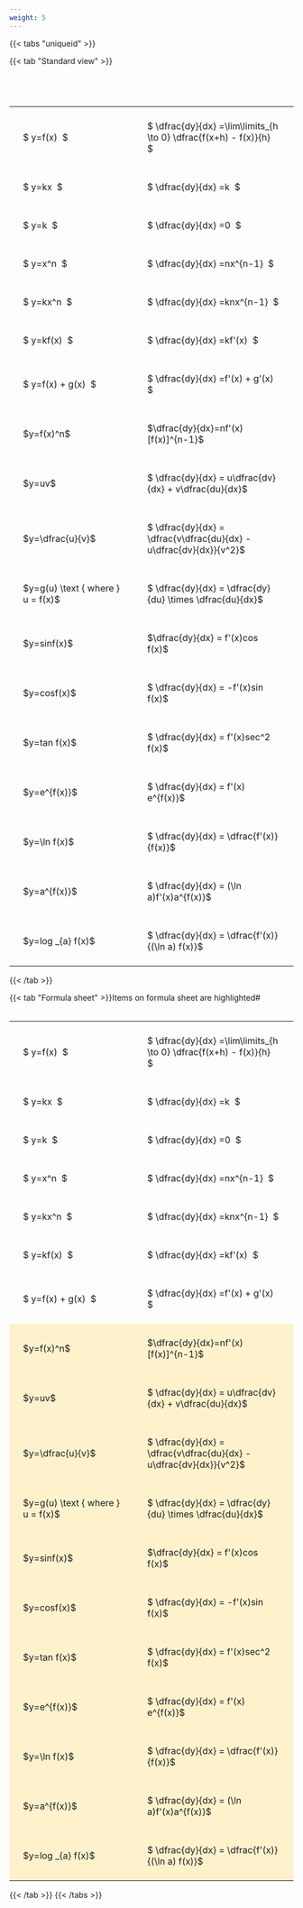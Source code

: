 ```yaml
---
weight: 5
---
```


{{< tabs "uniqueid" >}}

{{< tab "Standard view" >}}

#  
<br>
<style type="text/css">
#T_793d1 th.col_heading {
  text-align: left;
  font-size: 1em;
}
#T_793d1 td {
  text-align: left;
  font-size: 1em;
  padding: 1.5em;
}
#T_793d1_row0_col0, #T_793d1_row1_col0, #T_793d1_row2_col0, #T_793d1_row3_col0, #T_793d1_row4_col0, #T_793d1_row5_col0, #T_793d1_row6_col0, #T_793d1_row7_col0, #T_793d1_row8_col0, #T_793d1_row9_col0, #T_793d1_row10_col0, #T_793d1_row11_col0, #T_793d1_row12_col0, #T_793d1_row13_col0, #T_793d1_row14_col0, #T_793d1_row15_col0, #T_793d1_row16_col0, #T_793d1_row17_col0 {
  width: 300px;
  white-space: pre-wrap;
}
#T_793d1_row0_col1, #T_793d1_row1_col1, #T_793d1_row2_col1, #T_793d1_row3_col1, #T_793d1_row4_col1, #T_793d1_row5_col1, #T_793d1_row6_col1, #T_793d1_row7_col1, #T_793d1_row8_col1, #T_793d1_row9_col1, #T_793d1_row10_col1, #T_793d1_row11_col1, #T_793d1_row12_col1, #T_793d1_row13_col1, #T_793d1_row14_col1, #T_793d1_row15_col1, #T_793d1_row16_col1, #T_793d1_row17_col1 {
  width: 400px;
  white-space: pre-wrap;
}
</style>
<table id="T_793d1">
  <thead>
  </thead>
  <tbody>
    <tr>
      <td id="T_793d1_row0_col0" class="data row0 col0" >$ y=f(x)  $</td>
      <td id="T_793d1_row0_col1" class="data row0 col1" >$ \dfrac{dy}{dx} =\lim\limits_{h \to 0} \dfrac{f(x+h) - f(x)}{h}  $</td>
    </tr>
    <tr>
      <td id="T_793d1_row1_col0" class="data row1 col0" >$ y=kx  $</td>
      <td id="T_793d1_row1_col1" class="data row1 col1" >$ \dfrac{dy}{dx} =k  $</td>
    </tr>
    <tr>
      <td id="T_793d1_row2_col0" class="data row2 col0" >$ y=k  $</td>
      <td id="T_793d1_row2_col1" class="data row2 col1" >$ \dfrac{dy}{dx} =0  $</td>
    </tr>
    <tr>
      <td id="T_793d1_row3_col0" class="data row3 col0" >$ y=x^n  $</td>
      <td id="T_793d1_row3_col1" class="data row3 col1" >$ \dfrac{dy}{dx} =nx^{n-1}  $</td>
    </tr>
    <tr>
      <td id="T_793d1_row4_col0" class="data row4 col0" >$ y=kx^n  $</td>
      <td id="T_793d1_row4_col1" class="data row4 col1" >$ \dfrac{dy}{dx} =knx^{n-1}  $</td>
    </tr>
    <tr>
      <td id="T_793d1_row5_col0" class="data row5 col0" >$ y=kf(x)  $</td>
      <td id="T_793d1_row5_col1" class="data row5 col1" >$ \dfrac{dy}{dx} =kf'(x)  $</td>
    </tr>
    <tr>
      <td id="T_793d1_row6_col0" class="data row6 col0" >$ y=f(x) + g(x)  $</td>
      <td id="T_793d1_row6_col1" class="data row6 col1" >$ \dfrac{dy}{dx} =f'(x) + g'(x)  $</td>
    </tr>
    <tr>
      <td id="T_793d1_row7_col0" class="data row7 col0" >$y=f(x)^n$</td>
      <td id="T_793d1_row7_col1" class="data row7 col1" >$\dfrac{dy}{dx}=nf'(x)[f(x)]^{n-1}$</td>
    </tr>
    <tr>
      <td id="T_793d1_row8_col0" class="data row8 col0" >$y=uv$</td>
      <td id="T_793d1_row8_col1" class="data row8 col1" >$ \dfrac{dy}{dx} = u\dfrac{dv}{dx} + v\dfrac{du}{dx}$</td>
    </tr>
    <tr>
      <td id="T_793d1_row9_col0" class="data row9 col0" >$y=\dfrac{u}{v}$</td>
      <td id="T_793d1_row9_col1" class="data row9 col1" >$ \dfrac{dy}{dx} = \dfrac{v\dfrac{du}{dx} - u\dfrac{dv}{dx}}{v^2}$</td>
    </tr>
    <tr>
      <td id="T_793d1_row10_col0" class="data row10 col0" >$y=g(u) \text { where } u = f(x)$</td>
      <td id="T_793d1_row10_col1" class="data row10 col1" >$ \dfrac{dy}{dx} = \dfrac{dy}{du} \times \dfrac{du}{dx}$</td>
    </tr>
    <tr>
      <td id="T_793d1_row11_col0" class="data row11 col0" >$y=sinf(x)$</td>
      <td id="T_793d1_row11_col1" class="data row11 col1" >$\dfrac{dy}{dx} = f'(x)cos f(x)$</td>
    </tr>
    <tr>
      <td id="T_793d1_row12_col0" class="data row12 col0" >$y=cosf(x)$</td>
      <td id="T_793d1_row12_col1" class="data row12 col1" >$ \dfrac{dy}{dx} = -f'(x)sin f(x)$</td>
    </tr>
    <tr>
      <td id="T_793d1_row13_col0" class="data row13 col0" >$y=tan f(x)$</td>
      <td id="T_793d1_row13_col1" class="data row13 col1" >$ \dfrac{dy}{dx} = f'(x)sec^2 f(x)$</td>
    </tr>
    <tr>
      <td id="T_793d1_row14_col0" class="data row14 col0" >$y=e^{f(x)}$</td>
      <td id="T_793d1_row14_col1" class="data row14 col1" >$ \dfrac{dy}{dx} = f'(x) e^{f(x)}$</td>
    </tr>
    <tr>
      <td id="T_793d1_row15_col0" class="data row15 col0" >$y=\ln f(x)$</td>
      <td id="T_793d1_row15_col1" class="data row15 col1" >$ \dfrac{dy}{dx} = \dfrac{f'(x)}{f(x)}$</td>
    </tr>
    <tr>
      <td id="T_793d1_row16_col0" class="data row16 col0" >$y=a^{f(x)}$</td>
      <td id="T_793d1_row16_col1" class="data row16 col1" >$ \dfrac{dy}{dx} = (\ln a)f'(x)a^{f(x)}$</td>
    </tr>
    <tr>
      <td id="T_793d1_row17_col0" class="data row17 col0" >$y=log _{a} f(x)$</td>
      <td id="T_793d1_row17_col1" class="data row17 col1" >$ \dfrac{dy}{dx} = \dfrac{f'(x)}{(\ln a) f(x)}$</td>
    </tr>
  </tbody>
</table>
{{< /tab >}}

{{< tab "Formula sheet" >}}Items on formula sheet are highlighted#  
<br>
<style type="text/css">
#T_df51b th.col_heading {
  text-align: left;
  font-size: 1em;
}
#T_df51b td {
  text-align: left;
  font-size: 1em;
  padding: 1.5em;
}
#T_df51b_row0_col0, #T_df51b_row1_col0, #T_df51b_row2_col0, #T_df51b_row3_col0, #T_df51b_row4_col0, #T_df51b_row5_col0, #T_df51b_row6_col0 {
  width: 300px;
  white-space: pre-wrap;
}
#T_df51b_row0_col1, #T_df51b_row1_col1, #T_df51b_row2_col1, #T_df51b_row3_col1, #T_df51b_row4_col1, #T_df51b_row5_col1, #T_df51b_row6_col1 {
  width: 400px;
  white-space: pre-wrap;
}
#T_df51b_row7_col0, #T_df51b_row8_col0, #T_df51b_row9_col0, #T_df51b_row10_col0, #T_df51b_row11_col0, #T_df51b_row12_col0, #T_df51b_row13_col0, #T_df51b_row14_col0, #T_df51b_row15_col0, #T_df51b_row16_col0, #T_df51b_row17_col0 {
  width: 300px;
  background-color: rgba(255,194,10, 0.2);
  white-space: pre-wrap;
}
#T_df51b_row7_col1, #T_df51b_row8_col1, #T_df51b_row9_col1, #T_df51b_row10_col1, #T_df51b_row11_col1, #T_df51b_row12_col1, #T_df51b_row13_col1, #T_df51b_row14_col1, #T_df51b_row15_col1, #T_df51b_row16_col1, #T_df51b_row17_col1 {
  width: 400px;
  background-color: rgba(255,194,10, 0.2);
  white-space: pre-wrap;
}
</style>
<table id="T_df51b">
  <thead>
  </thead>
  <tbody>
    <tr>
      <td id="T_df51b_row0_col0" class="data row0 col0" >$ y=f(x)  $</td>
      <td id="T_df51b_row0_col1" class="data row0 col1" >$ \dfrac{dy}{dx} =\lim\limits_{h \to 0} \dfrac{f(x+h) - f(x)}{h}  $</td>
    </tr>
    <tr>
      <td id="T_df51b_row1_col0" class="data row1 col0" >$ y=kx  $</td>
      <td id="T_df51b_row1_col1" class="data row1 col1" >$ \dfrac{dy}{dx} =k  $</td>
    </tr>
    <tr>
      <td id="T_df51b_row2_col0" class="data row2 col0" >$ y=k  $</td>
      <td id="T_df51b_row2_col1" class="data row2 col1" >$ \dfrac{dy}{dx} =0  $</td>
    </tr>
    <tr>
      <td id="T_df51b_row3_col0" class="data row3 col0" >$ y=x^n  $</td>
      <td id="T_df51b_row3_col1" class="data row3 col1" >$ \dfrac{dy}{dx} =nx^{n-1}  $</td>
    </tr>
    <tr>
      <td id="T_df51b_row4_col0" class="data row4 col0" >$ y=kx^n  $</td>
      <td id="T_df51b_row4_col1" class="data row4 col1" >$ \dfrac{dy}{dx} =knx^{n-1}  $</td>
    </tr>
    <tr>
      <td id="T_df51b_row5_col0" class="data row5 col0" >$ y=kf(x)  $</td>
      <td id="T_df51b_row5_col1" class="data row5 col1" >$ \dfrac{dy}{dx} =kf'(x)  $</td>
    </tr>
    <tr>
      <td id="T_df51b_row6_col0" class="data row6 col0" >$ y=f(x) + g(x)  $</td>
      <td id="T_df51b_row6_col1" class="data row6 col1" >$ \dfrac{dy}{dx} =f'(x) + g'(x)  $</td>
    </tr>
    <tr>
      <td id="T_df51b_row7_col0" class="data row7 col0" >$y=f(x)^n$</td>
      <td id="T_df51b_row7_col1" class="data row7 col1" >$\dfrac{dy}{dx}=nf'(x)[f(x)]^{n-1}$</td>
    </tr>
    <tr>
      <td id="T_df51b_row8_col0" class="data row8 col0" >$y=uv$</td>
      <td id="T_df51b_row8_col1" class="data row8 col1" >$ \dfrac{dy}{dx} = u\dfrac{dv}{dx} + v\dfrac{du}{dx}$</td>
    </tr>
    <tr>
      <td id="T_df51b_row9_col0" class="data row9 col0" >$y=\dfrac{u}{v}$</td>
      <td id="T_df51b_row9_col1" class="data row9 col1" >$ \dfrac{dy}{dx} = \dfrac{v\dfrac{du}{dx} - u\dfrac{dv}{dx}}{v^2}$</td>
    </tr>
    <tr>
      <td id="T_df51b_row10_col0" class="data row10 col0" >$y=g(u) \text { where } u = f(x)$</td>
      <td id="T_df51b_row10_col1" class="data row10 col1" >$ \dfrac{dy}{dx} = \dfrac{dy}{du} \times \dfrac{du}{dx}$</td>
    </tr>
    <tr>
      <td id="T_df51b_row11_col0" class="data row11 col0" >$y=sinf(x)$</td>
      <td id="T_df51b_row11_col1" class="data row11 col1" >$\dfrac{dy}{dx} = f'(x)cos f(x)$</td>
    </tr>
    <tr>
      <td id="T_df51b_row12_col0" class="data row12 col0" >$y=cosf(x)$</td>
      <td id="T_df51b_row12_col1" class="data row12 col1" >$ \dfrac{dy}{dx} = -f'(x)sin f(x)$</td>
    </tr>
    <tr>
      <td id="T_df51b_row13_col0" class="data row13 col0" >$y=tan f(x)$</td>
      <td id="T_df51b_row13_col1" class="data row13 col1" >$ \dfrac{dy}{dx} = f'(x)sec^2 f(x)$</td>
    </tr>
    <tr>
      <td id="T_df51b_row14_col0" class="data row14 col0" >$y=e^{f(x)}$</td>
      <td id="T_df51b_row14_col1" class="data row14 col1" >$ \dfrac{dy}{dx} = f'(x) e^{f(x)}$</td>
    </tr>
    <tr>
      <td id="T_df51b_row15_col0" class="data row15 col0" >$y=\ln f(x)$</td>
      <td id="T_df51b_row15_col1" class="data row15 col1" >$ \dfrac{dy}{dx} = \dfrac{f'(x)}{f(x)}$</td>
    </tr>
    <tr>
      <td id="T_df51b_row16_col0" class="data row16 col0" >$y=a^{f(x)}$</td>
      <td id="T_df51b_row16_col1" class="data row16 col1" >$ \dfrac{dy}{dx} = (\ln a)f'(x)a^{f(x)}$</td>
    </tr>
    <tr>
      <td id="T_df51b_row17_col0" class="data row17 col0" >$y=log _{a} f(x)$</td>
      <td id="T_df51b_row17_col1" class="data row17 col1" >$ \dfrac{dy}{dx} = \dfrac{f'(x)}{(\ln a) f(x)}$</td>
    </tr>
  </tbody>
</table>
{{< /tab >}}
{{< /tabs >}}